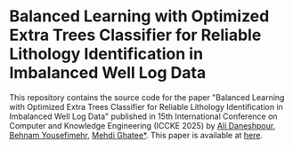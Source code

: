 # Balanced Learning with Optimized Extra Trees Classifier for Reliable Lithology Identification in Imbalanced Well Log Data

This repository contains the source code for the paper "Balanced Learning with Optimized Extra Trees Classifier for Reliable Lithology Identification in Imbalanced Well Log Data" published in 15th International Conference on Computer and Knowledge Engineering (ICCKE 2025) by [Ali Daneshpour](https://scholar.google.com/citations?hl=en&user=ElqQdEUAAAAJ), [Behnam Yousefimehr](https://scholar.google.com/citations?user=hGwu7KAAAAAJ&hl=en), [Mehdi Ghatee*](https://scholar.google.com/citations?user=b7lfEJwAAAAJ&hl=en). This paper is available at [here](https://ieeexplore.ieee.org/abstract/document/10319392/).

